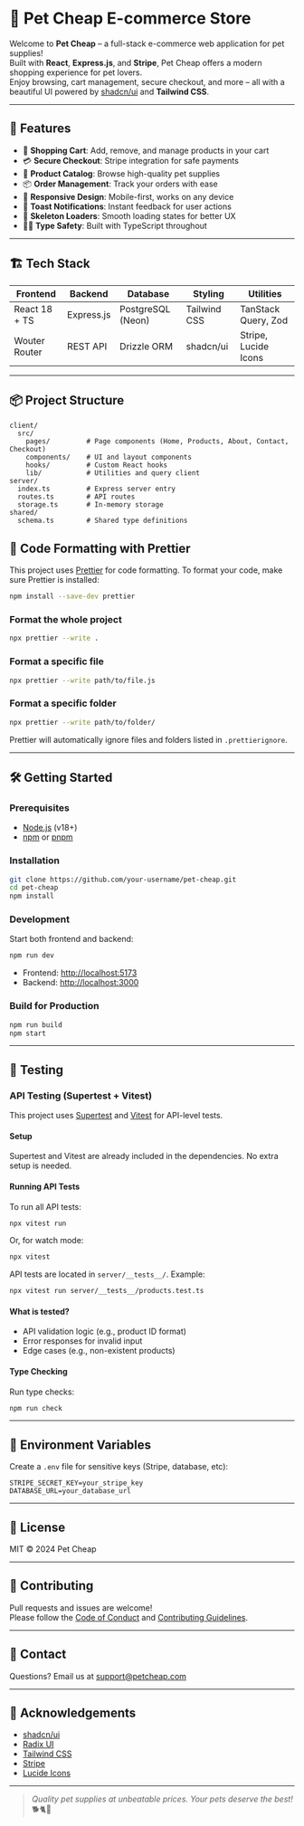 # 🐾 Pet Cheap E-commerce Store

Welcome to **Pet Cheap** – a full-stack e-commerce web application for pet supplies!  
Built with **React**, **Express.js**, and **Stripe**, Pet Cheap offers a modern shopping experience for pet lovers.  
Enjoy browsing, cart management, secure checkout, and more – all with a beautiful UI powered by [shadcn/ui](https://ui.shadcn.com/) and **Tailwind CSS**.

---

## 🚀 Features

- 🛒 **Shopping Cart**: Add, remove, and manage products in your cart
- 💳 **Secure Checkout**: Stripe integration for safe payments
- 🐶 **Product Catalog**: Browse high-quality pet supplies
- 📦 **Order Management**: Track your orders with ease
- 📱 **Responsive Design**: Mobile-first, works on any device
- 🔔 **Toast Notifications**: Instant feedback for user actions
- 🦴 **Skeleton Loaders**: Smooth loading states for better UX
- 🧑‍💻 **Type Safety**: Built with TypeScript throughout

---

## 🏗️ Tech Stack

| Frontend      | Backend    | Database          | Styling      | Utilities            |
| ------------- | ---------- | ----------------- | ------------ | -------------------- |
| React 18 + TS | Express.js | PostgreSQL (Neon) | Tailwind CSS | TanStack Query, Zod  |
| Wouter Router | REST API   | Drizzle ORM       | shadcn/ui    | Stripe, Lucide Icons |

---

## 📦 Project Structure

```
client/
  src/
    pages/         # Page components (Home, Products, About, Contact, Checkout)
    components/    # UI and layout components
    hooks/         # Custom React hooks
    lib/           # Utilities and query client
server/
  index.ts         # Express server entry
  routes.ts        # API routes
  storage.ts       # In-memory storage
shared/
  schema.ts        # Shared type definitions
```
## 🧹 Code Formatting with Prettier

This project uses [Prettier](https://prettier.io/) for code formatting. To format your code, make sure Prettier is installed:

```sh
npm install --save-dev prettier
```

### Format the whole project
```sh
npx prettier --write .
```

### Format a specific file
```sh
npx prettier --write path/to/file.js
```

### Format a specific folder
```sh
npx prettier --write path/to/folder/
```

Prettier will automatically ignore files and folders listed in `.prettierignore`.

---

## 🛠️ Getting Started

### Prerequisites

- [Node.js](https://nodejs.org/) (v18+)
- [npm](https://www.npmjs.com/) or [pnpm](https://pnpm.io/)

### Installation

```sh
git clone https://github.com/your-username/pet-cheap.git
cd pet-cheap
npm install
```

### Development

Start both frontend and backend:

```sh
npm run dev
```

- Frontend: [http://localhost:5173](http://localhost:5173)
- Backend: [http://localhost:3000](http://localhost:3000)

### Build for Production

```sh
npm run build
npm start
```

---

## 🧪 Testing


### API Testing (Supertest + Vitest)

This project uses [Supertest](https://github.com/visionmedia/supertest) and [Vitest](https://vitest.dev/) for API-level tests.

#### Setup
Supertest and Vitest are already included in the dependencies. No extra setup is needed.

#### Running API Tests
To run all API tests:
```sh
npx vitest run
```
Or, for watch mode:
```sh
npx vitest
```

API tests are located in `server/__tests__/`. Example:
```sh
npx vitest run server/__tests__/products.test.ts
```

#### What is tested?
- API validation logic (e.g., product ID format)
- Error responses for invalid input
- Edge cases (e.g., non-existent products)

#### Type Checking
Run type checks:
```sh
npm run check
```

---

## 🔐 Environment Variables

Create a `.env` file for sensitive keys (Stripe, database, etc):

```
STRIPE_SECRET_KEY=your_stripe_key
DATABASE_URL=your_database_url
```

---

## 📝 License

MIT © 2024 Pet Cheap

---

## 🤝 Contributing

Pull requests and issues are welcome!  
Please follow the [Code of Conduct](CODE_OF_CONDUCT.md) and [Contributing Guidelines](CONTRIBUTING.md).

---

## 📣 Contact

Questions? Email us at [support@petcheap.com](mailto:support@petcheap.com)

---

## 🌟 Acknowledgements

- [shadcn/ui](https://ui.shadcn.com/)
- [Radix UI](https://www.radix-ui.com/)
- [Tailwind CSS](https://tailwindcss.com/)
- [Stripe](https://stripe.com/)
- [Lucide Icons](https://lucide.dev/)

---

> _Quality pet supplies at unbeatable prices. Your pets deserve the best!_ 🐕🐈🐇
